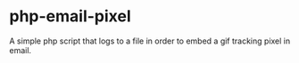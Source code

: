 # php-email-pixel

A simple php script that logs to a file in order to embed a gif tracking pixel in email.
